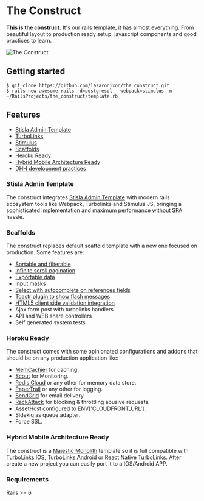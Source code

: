 # The Construct
**This is the construct.** It's our rails template, it has almost everything. From beautiful layout to production ready setup, javascript components and good practices to learn.

![The Construct](https://raw.githubusercontent.com/lazaronixon/the_construct/master/screenshot_1.jpg)

## Getting started
```
$ git clone https://github.com/lazaronixon/the_construct.git
$ rails new awesome-rails -d=postgresql --webpack=stimulus -m ~/RailsProjects/the_construct/template.rb
```

## Features
* [Stisla Admin Template](https://demo.getstisla.com)
* [TurboLinks](https://github.com/turbolinks/turbolinks)
* [Stimulus](https://github.com/stimulusjs/stimulus)
* [Scaffolds](https://guides.rubyonrails.org/command_line.html#rails-generate)
* [Heroku Ready](https://heroku.com)
* [Hybrid Mobile Architecture Ready](https://m.signalvnoise.com/basecamp-3-for-ios-hybrid-architecture)
* [DHH development practices](https://www.youtube.com/channel/UCdx5Dk3EWTe2i8YDA7bfl6g)

### Stisla Admin Template
The construct integrates [Stisla Admin Template](https://demo.getstisla.com) with modern rails ecosystem tools like Webpack, Turbolinks and Stimulus JS, bringing a sophisticated implementation and maximum performance without SPA hassle.

### Scaffolds
The construct replaces default scaffold template with a new one focused on production. Some features are:
* [Sortable and filterable](https://github.com/activerecord-hackery/ransack)
* [Infinite scroll pagination](https://github.com/basecamp/geared_pagination)
* [Exportable data](https://github.com/westonganger/spreadsheet_architect)
* [Input masks](https://demo.getstisla.com/forms-advanced-form.html)
* [Select with autocomplete on references fields](https://demo.getstisla.com/forms-advanced-form.html)
* [Toastr plugin to show flash messages](https://demo.getstisla.com/modules-toastr.html)
* [HTML5 client side validation integration](https://demo.getstisla.com/forms-validation.html)
* Ajax form post with turbolinks handlers
* API and WEB share controllers
* Self generated system tests

### Heroku Ready
The construct comes with some opinionated configurations and addons that should be on any production application like:
* [MemCachier](https://elements.heroku.com/addons/memcachier) for caching.
* [Scout](https://elements.heroku.com/addons/scout) for Monitoring.
* [Redis Cloud](https://elements.heroku.com/addons/rediscloud) or any other for memory data store.
* [PaperTrail](https://elements.heroku.com/addons/papertrail) or any other for logging.
* [SendGrid](https://elements.heroku.com/addons/sendgrid) for email delivery.
* [RackAttack](https://github.com/kickstarter/rack-attack) for blocking & throttling abusive requests.
* AssetHost configured to ENV['CLOUDFRONT_URL'].
* Sidekiq as queue adapter.
* Force SSL.

### Hybrid Mobile Architecture Ready
The construct is a [Majestic Monolith](https://m.signalvnoise.com/the-majestic-monolith) template so it is full compatible with [TurboLinks IOS](https://github.com/turbolinks/turbolinks-ios), [TurboLinks Android](https://github.com/turbolinks/turbolinks-android) or [React Native TurboLinks](https://github.com/lazaronixon/react-native-turbolinks). After create a new project you can easily port it to a IOS/Android APP.

### Requirements
Rails >= 6
